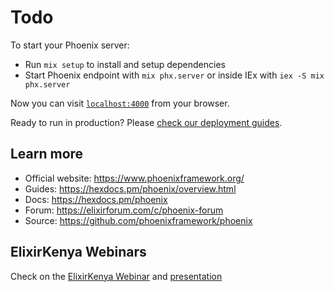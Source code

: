 # Todo

To start your Phoenix server:

  * Run `mix setup` to install and setup dependencies
  * Start Phoenix endpoint with `mix phx.server` or inside IEx with `iex -S mix phx.server`

Now you can visit [`localhost:4000`](http://localhost:4000) from your browser.

Ready to run in production? Please [check our deployment guides](https://hexdocs.pm/phoenix/deployment.html).

## Learn more

  * Official website: https://www.phoenixframework.org/
  * Guides: https://hexdocs.pm/phoenix/overview.html
  * Docs: https://hexdocs.pm/phoenix
  * Forum: https://elixirforum.com/c/phoenix-forum
  * Source: https://github.com/phoenixframework/phoenix
  
  ## ElixirKenya Webinars
  Check on the [ElixirKenya Webinar](https://www.youtube.com/watch?v=BupvKWMNt6A) and [presentation](https://docs.google.com/presentation/d/1dAEeBDK2znzkrLKZxZ9dhhG6-R0kccHX1f-uCNq9lFY/edit?usp=sharing) 
